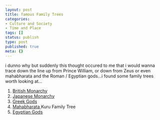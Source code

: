 ```yaml
---
layout: post
title: famous Family Trees
categories:
- Culture and Society
- Time and Place
tags: []
status: publish
type: post
published: true
meta: {}
---
```

i dunno why but suddenly this thought occured to me that i would wanna trace down the line up from Prince William, or down from Zeus or even mahabharata and the Roman / Egyptian gods...i found some family trees worth looking at...
<ol>
	<li><a href="http://upload.wikimedia.org/wikipedia/en/3/36/UK-Stuartonwards-1.png">British Monarchy</a></li>
	<li><a href="http://en.wikipedia.org/wiki/Japanese_Imperial_Family#Pedigree">Japanese Monarchy</a></li>
	<li><a href="http://ludios.org/greekgods/">Greek Gods</a></li>
	<li><a href="http://en.wikipedia.org/wiki/Mahabharata#Kuru_family_tree">Mahabharata </a>Kuru Family Tree</li>
	<li><a href="http://www.starsandseas.com/SAS_Mythology/Efamily.htm">Egyptian Gods</a></li>
</ol>
